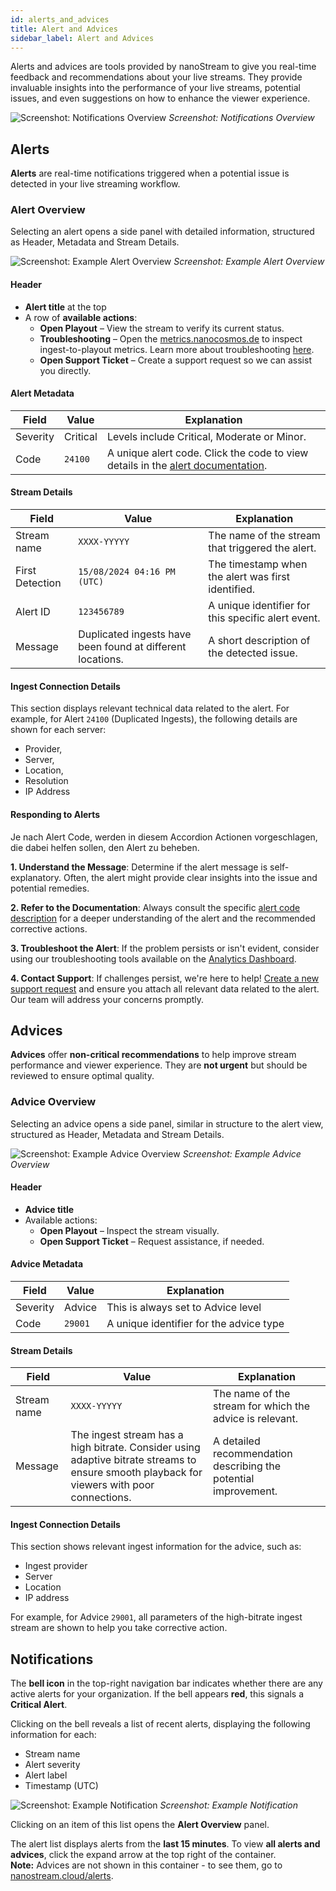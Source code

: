 ```yaml
---
id: alerts_and_advices
title: Alert and Advices
sidebar_label: Alert and Advices
---
```


Alerts and advices are tools provided by nanoStream to give you real-time feedback and recommendations about your live streams. They provide invaluable insights into the performance of your live streams, potential issues, and even suggestions on how to enhance the viewer experience.

![Screenshot: Notifications Overview](../assets/dashboard/alerts-overview.png)
*Screenshot: Notifications Overview*

## Alerts

**Alerts** are real-time notifications triggered when a potential issue is detected in your live streaming workflow.

### Alert Overview

Selecting an alert opens a side panel with detailed information, structured as Header, Metadata and Stream Details.

![Screenshot: Example Alert Overview](../assets/dashboard/alert-overview.png)
*Screenshot: Example Alert Overview*


#### Header
- **Alert title** at the top
- A row of **available actions**:
  - **Open Playout** – View the stream to verify its current status.
  - **Troubleshooting** – Open the [metrics.nanocosmos.de](https://metrics.nanocosmos.de/) to inspect ingest-to-playout metrics. Learn more about troubleshooting [here](../analytics/troubleshooting).
  - **Open Support Ticket** – Create a support request so we can assist you directly.

#### Alert Metadata

| Field    | Value | Explanation |
|----------|-------|-------------|
| Severity | <span className="badge badge-criticalAlert">Critical</span> | Levels include <span className="badge badge-criticalAlert">Critical</span>, <span className="badge badge-moderateAlert">Moderate</span> or <span className="badge badge-minorAlert">Minor</span>. |
| Code     | `24100` | A unique alert code. Click the code to view details in the [alert documentation](../cloud/stream-alerting.md#alert-codes). |


#### Stream Details

| Field           | Value                             | Explanation |
|----------------|-----------------------------------|-------------|
| Stream name     | `XXXX-YYYYY`                      | The name of the stream that triggered the alert. |
| First Detection | `15/08/2024 04:16 PM (UTC)`       | The timestamp when the alert was first identified. |
| Alert ID        | `123456789`                       | A unique identifier for this specific alert event. |
| Message         | Duplicated ingests have been found at different locations. | A short description of the detected issue. |


#### Ingest Connection Details

This section displays relevant technical data related to the alert. For example, for Alert `24100` (Duplicated Ingests), the following details are shown for each server:

- Provider,
- Server,
- Location,
- Resolution
- IP Address

#### Responding to Alerts

Je nach Alert Code, werden in diesem Accordion Actionen vorgeschlagen, die dabei helfen sollen, den Alert zu beheben.

**1. Understand the Message**:
Determine if the alert message is self-explanatory. Often, the alert might provide clear insights into the issue and potential remedies.

**2. Refer to the Documentation**:
Always consult the specific [alert code description](../cloud/stream-alerting.md#alert-codes) for a deeper understanding of the alert and the recommended corrective actions.

**3. Troubleshoot the Alert**:
If the problem persists or isn't evident, consider using our troubleshooting tools available on the [Analytics Dashboard](https://metrics.nanocosmos.de/troubleshooting). 

**4. Contact Support**:
If challenges persist, we're here to help! [Create a new support request](https://www.nanocosmos.de/support) and ensure you attach all relevant data related to the alert. Our team will address your concerns promptly.

## Advices

**Advices** offer **non-critical recommendations** to help improve stream performance and viewer experience.   They are **not urgent** but should be reviewed to ensure optimal quality.

### Advice Overview

Selecting an advice opens a side panel, similar in structure to the alert view, structured as Header, Metadata and Stream Details.

![Screenshot: Example Advice Overview](../assets/dashboard/advice-overview.png)
*Screenshot: Example Advice Overview*

#### Header
- **Advice title**
- Available actions:
  - **Open Playout** – Inspect the stream visually.
  - **Open Support Ticket** – Request assistance, if needed.

#### Advice Metadata

| Field     | Value | Explanation |
|-----------|-------|-------------|
| Severity  |  <span className="badge badge-adviceAlert">Advice</span> | This is always set to  <span className="badge badge-adviceAlert">Advice</span> level |
| Code      | `29001` | A unique identifier for the advice type |

#### Stream Details

| Field       | Value                               | Explanation |
|-------------|-------------------------------------|-------------|
| Stream name | `XXXX-YYYYY`                        | The name of the stream for which the advice is relevant. |
| Message     | The ingest stream has a high bitrate. Consider using adaptive bitrate streams to ensure smooth playback for viewers with poor connections. | A detailed recommendation describing the potential improvement. |


#### Ingest Connection Details

This section shows relevant ingest information for the advice, such as:

- Ingest provider
- Server
- Location
- IP address

For example, for Advice `29001`, all parameters of the high-bitrate ingest stream are shown to help you take corrective action.

## Notifications

The **bell icon** in the top-right navigation bar indicates whether there are any active alerts for your organization. If the bell appears **red**, this signals a **Critical Alert**.

Clicking on the bell reveals a list of recent alerts, displaying the following information for each:

- Stream name
- Alert severity
- Alert label
- Timestamp (UTC)

![Screenshot: Example Notification](../assets/dashboard/notifications.png)
*Screenshot: Example Notification*

Clicking on an item of this list opens the **Alert Overview** panel.

The alert list displays alerts from the **last 15 minutes**. To view **all alerts and advices**, click the expand arrow at the top right of the container.  
**Note:** Advices are not shown in this container - to see them, go to [nanostream.cloud/alerts](https://nanostream.cloud/alerts).

